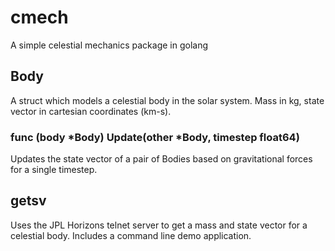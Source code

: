 # cmech
A simple celestial mechanics package in golang

## Body
A struct which models a celestial body in the solar system.
Mass in kg, state vector in cartesian coordinates (km-s).

### func (body *Body) Update(other *Body, timestep float64)
Updates the state vector of a pair of Bodies based on gravitational forces for a single timestep.

## getsv
Uses the JPL Horizons telnet server to get a mass and state vector for a celestial body.  Includes a command line demo application.


